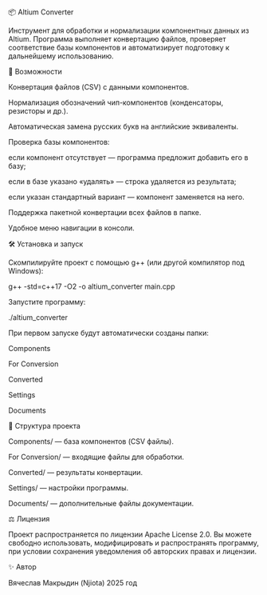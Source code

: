 📦 Altium Converter

Инструмент для обработки и нормализации компонентных данных из Altium.
Программа выполняет конвертацию файлов, проверяет соответствие базы компонентов и автоматизирует подготовку к дальнейшему использованию.

🚀 Возможности

Конвертация файлов (CSV) с данными компонентов.

Нормализация обозначений чип-компонентов (конденсаторы, резисторы и др.).

Автоматическая замена русских букв на английские эквиваленты.

Проверка базы компонентов:

если компонент отсутствует — программа предложит добавить его в базу;

если в базе указано «удалять» — строка удаляется из результата;

если указан стандартный вариант — компонент заменяется на него.

Поддержка пакетной конвертации всех файлов в папке.

Удобное меню навигации в консоли.

🛠 Установка и запуск

Скомпилируйте проект с помощью g++ (или другой компилятор под Windows):

g++ -std=c++17 -O2 -o altium_converter main.cpp


Запустите программу:

./altium_converter


При первом запуске будут автоматически созданы папки:

Components

For Conversion

Converted

Settings

Documents

📂 Структура проекта

Components/ — база компонентов (CSV файлы).

For Conversion/ — входящие файлы для обработки.

Converted/ — результаты конвертации.

Settings/ — настройки программы.

Documents/ — дополнительные файлы документации.

⚖️ Лицензия

Проект распространяется по лицензии Apache License 2.0.
Вы можете свободно использовать, модифицировать и распространять программу, при условии сохранения уведомления об авторских правах и лицензии.

✨ Автор

Вячеслав Макрыдин (Njiota)
2025 год

